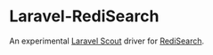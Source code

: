 # Laravel-RediSearch

An experimental [Laravel Scout](https://laravel.com/docs/5.4/scout) driver for [RediSearch](http://redisearch.io).
